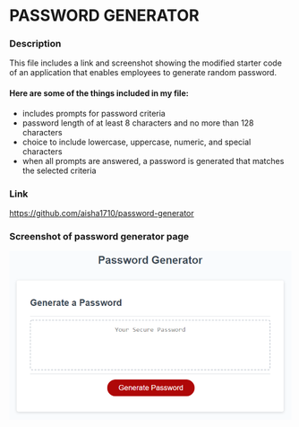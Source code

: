 # PASSWORD GENERATOR

### Description

This file includes a link and screenshot showing the modified starter code of an application that enables employees to generate random password.

#### Here are some of the things included in my file:

- includes prompts for password criteria
- password length of at least 8 characters and no more than 128 characters
- choice to include lowercase, uppercase, numeric, and special characters
- when all prompts are answered, a password is generated that matches the selected criteria

### Link

https://github.com/aisha1710/password-generator

### Screenshot of password generator page

![screenshot of password generator](./images/03-javascript-homework-demo.png)
